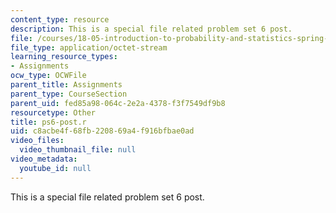 ```yaml
---
content_type: resource
description: This is a special file related problem set 6 post.
file: /courses/18-05-introduction-to-probability-and-statistics-spring-2014/c8acbe4f68fb220869a4f916bfbae0ad_ps6-post.r
file_type: application/octet-stream
learning_resource_types:
- Assignments
ocw_type: OCWFile
parent_title: Assignments
parent_type: CourseSection
parent_uid: fed85a98-064c-2e2a-4378-f3f7549df9b8
resourcetype: Other
title: ps6-post.r
uid: c8acbe4f-68fb-2208-69a4-f916bfbae0ad
video_files:
  video_thumbnail_file: null
video_metadata:
  youtube_id: null
---
```

This is a special file related problem set 6 post.

